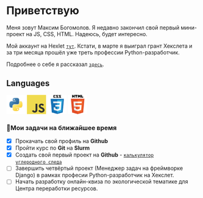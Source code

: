 # Приветствую

Меня зовут Максим Богомолов. Я недавно закончил свой первый мини-проект на JS, CSS, HTML. Надеюсь, будет интересно.

Мой аккаунт на Hexlet <code><a href="https://ru.hexlet.io/u/fiftinmen">тут</a></code>. Кстати, в марте я выиграл грант Хекслета и за три месяца прошёл уже треть профессии Python-разработчик.

Подробнее о себе я рассказал <code><a href="https://fiftinmen.github.io/about_me/">здесь</a></code>.

## Languages

<span>
  <img height="50" src="https://raw.githubusercontent.com/github/explore/80688e429a7d4ef2fca1e82350fe8e3517d3494d/topics/python/python.png" title="python">
  <img height="50" src="https://raw.githubusercontent.com/github/explore/80688e429a7d4ef2fca1e82350fe8e3517d3494d/topics/javascript/javascript.png" title="javascript">
  <img height="50" src="https://raw.githubusercontent.com/github/explore/80688e429a7d4ef2fca1e82350fe8e3517d3494d/topics/css/css.png" title="css">
  <img height="50" src="https://raw.githubusercontent.com/github/explore/80688e429a7d4ef2fca1e82350fe8e3517d3494d/topics/html/html.png" title="html">
</span>


 ### 🚧Мои задачи на ближайшее время
<!-- TODO-IST:START -->
* [x] Прокачать свой профиль на **Github**
* [x] Пройти курс по **Git** на **Slurm**
* [x] Создать свой первый проект на **Github** - <code><a href="https://github.com/fiftinmen/ecocalculator/tree/main">калькулятор углеродного следа</a></code>
* [ ] Завершить четвёртый проект (Менеджер задач на фреймворке Django) в рамках професии Python-разработчик на Хекслет.
* [ ] Начать разработку онлайн-квиза по экологической тематике для Центра переработки ресурсов.
<!-- TODO-IST:END -->
